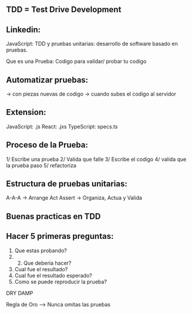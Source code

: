 ## TDD = Test Drive Development


## Linkedin:
JavaScript: TDD y pruebas unitarias: desarrollo de software basado en pruebas.

Que es una Prueba: Codigo para validar/ probar tu codigo

## Automatizar pruebas:
-> con piezas nuevas de codigo
-> cuando subes el codigo al servidor


## Extension:
JavaScript: .js
React: .jxs
TypeScript: specs.ts


## Proceso de la Prueba:
1/ Escribe una prueba
2/ Valida que falle
3/ Escribe el codigo
4/ valida que la prueba paso
5/ refactoriza

## Estructura de pruebas unitarias:
A-A-A -> Arrange Act Assert -> Organiza, Actua y Valida


## Buenas practicas en TDD
## Hacer 5 primeras preguntas:
1. Que estas probando?
2. 2. Que deberia hacer?
3. Cual fue el resultado?
4. Cual fue el resultado esperado?
5. Como se puede reproducir la prueba?


DRY
DAMP


Regla de Oro --> Nunca omitas las pruebas


